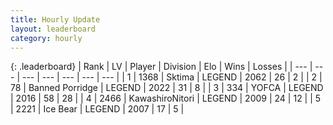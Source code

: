```yaml
---
title: Hourly Update
layout: leaderboard
category: hourly
---
```


{: .leaderboard}
| Rank | LV | Player | Division | Elo | Wins | Losses |
| --- | --- | --- | --- | --- | --- | --- |
| <span data-change="0">1</span> | 1368 | <span title="ID: 353063">Sktima</span> | LEGEND | <span data-change="0">2062</span> | <span data-change="0">26</span> | <span data-change="0">2</span> |
| <span data-change="1">2</span> | 78 | <span title="ID: 659170">Banned Porridge</span> | LEGEND | <span data-change="11">2022</span> | <span data-change="2">31</span> | <span data-change="0">8</span> |
| <span data-change="-1">3</span> | 334 | <span title="ID: 650820">YOFCA</span> | LEGEND | <span data-change="0">2016</span> | <span data-change="0">58</span> | <span data-change="0">28</span> |
| <span data-change="0">4</span> | 2466 | <span title="ID: 164871">KawashiroNitori</span> | LEGEND | <span data-change="0">2009</span> | <span data-change="0">24</span> | <span data-change="0">12</span> |
| <span data-change="0">5</span> | 2221 | <span title="ID: 417840">Ice Bear</span> | LEGEND | <span data-change="0">2007</span> | <span data-change="0">17</span> | <span data-change="0">5</span> |